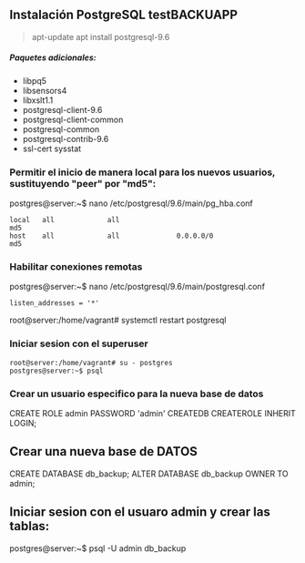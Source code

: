 ## Instalación PostgreSQL testBACKUAPP ##

> apt-update
> apt install postgresql-9.6

##### Paquetes adicionales:

- libpq5
- libsensors4
- libxslt1.1
- postgresql-client-9.6
- postgresql-client-common
- postgresql-common
- postgresql-contrib-9.6
- ssl-cert sysstat


### Permitir el inicio de manera local para los nuevos usuarios, sustituyendo "peer" por "md5":

postgres@server:~$ nano /etc/postgresql/9.6/main/pg_hba.conf

~~~
local   all             all                                              md5
host    all             all              0.0.0.0/0                       md5
~~~

### Habilitar conexiones remotas

postgres@server:~$ nano /etc/postgresql/9.6/main/postgresql.conf

~~~
listen_addresses = '*'
~~~

root@server:/home/vagrant# systemctl restart postgresql

### Iniciar sesion con el superuser

~~~
root@server:/home/vagrant# su - postgres
postgres@server:~$ psql
~~~

### Crear un usuario especifico para la nueva base de datos
CREATE ROLE admin PASSWORD 'admin' CREATEDB CREATEROLE INHERIT LOGIN;

## Crear una nueva base de DATOS
CREATE DATABASE  db_backup;
ALTER DATABASE db_backup OWNER TO admin;

## Iniciar sesion con el usuaro admin y crear las tablas:
postgres@server:~$ psql -U admin db_backup
